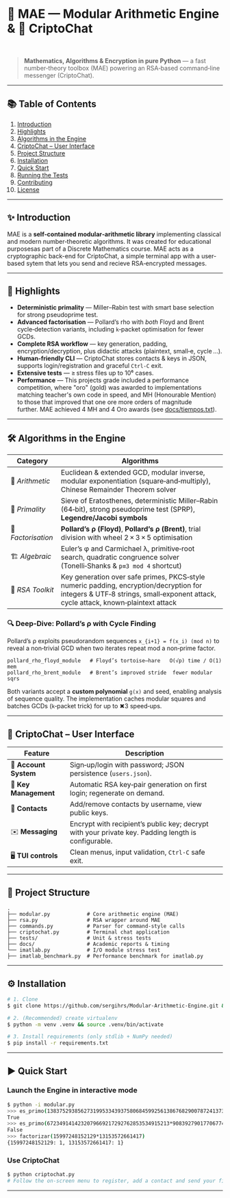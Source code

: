 # 🧮 MAE — Modular Arithmetic Engine & 💬 CriptoChat

    

> **Mathematics, Algorithms & Encryption in pure Python** — a fast number‑theory toolbox (MAE) powering an RSA‑based command‑line messenger (CriptoChat).

---

## 📚 Table of Contents

1. [Introduction](#introduction)
2. [Highlights](#highlights)
3. [Algorithms in the Engine](#algorithms-in-the-engine)
4. [CriptoChat – User Interface](#criptochat--user-interface)
5. [Project Structure](#project-structure)
6. [Installation](#installation)
7. [Quick Start](#quick-start)
8. [Running the Tests](#running-the-tests)
9. [Contributing](#contributing)
10. [License](#license)

---

## ✨ Introduction

MAE is a **self‑contained modular‑arithmetic library** implementing classical and modern number‑theoretic algorithms. It was created for educational purposesas part of a Discrete Mathematics course. MAE acts as a cryptographic back-end for CriptoChat, a simple terminal app with a user-based sytem that lets you send and recieve RSA‑encrypted messages.

---

## 🚀 Highlights

* **Deterministic primality** — Miller–Rabin test with smart base selection for strong pseudoprime test.
* **Advanced factorisation** — Pollard’s rho with *both* Floyd and Brent cycle‑detection variants, including `k`‑packet optimisation for fewer GCDs.
* **Complete RSA workflow** — key generation, padding, encryption/decryption, plus didactic attacks (plaintext, small‑e, cycle …).
* **Human‑friendly CLI** — CriptoChat stores contacts & keys in JSON, supports login/registration and graceful `Ctrl‑C` exit.
* **Extensive tests** — ≥ stress files up to 10⁶ cases.
* **Performance** — This projects grade included a performance competition, where "oro" (gold) was awarded to implementations matching teacher's own code in speed, and MH (Honourable Mention) to those that improved that one ore more orders of magnitude further. MAE achieved 4 MH and 4 Oro awards (see [docs/tiempos.txt](docs/tiempos.txt)).

---

## 🛠️ Algorithms in the Engine

| Category           | Algorithms                                                                                                                                                                   |
| ------------------ | ---------------------------------------------------------------------------------------------------------------------------------------------------------------------------- |
| 🔢 *Arithmetic*    | Euclidean & extended GCD, modular inverse, modular exponentiation (square‑and‑multiply), Chinese Remainder Theorem solver                                                    |
| 📜 *Primality*     | Sieve of Eratosthenes, deterministic Miller–Rabin (64‑bit), strong pseudoprime test (SPRP), **Legendre/Jacobi symbols**                                                      |
| 🧩 *Factorisation* | **Pollard’s ρ (Floyd)**, **Pollard’s ρ (Brent)**, trial division with wheel 2 × 3 × 5 optimisation                                                                           |
| 🏗️ *Algebraic*    | Euler’s φ and Carmichael λ, primitive‑root search, quadratic congruence solver (Tonelli‑Shanks & `p≡3 mod 4` shortcut)                                                       |
| 🔐 *RSA Toolkit*   | Key generation over safe primes, PKCS‑style numeric padding, encryption/decryption for integers & UTF‑8 strings, small‑exponent attack, cycle attack, known‑plaintext attack |

### 🔍 Deep‑Dive: Pollard’s ρ with Cycle Finding

Pollard’s ρ exploits pseudorandom sequences `x_{i+1} = f(x_i) (mod n)` to reveal a non‑trivial GCD when two iterates repeat mod a non‑prime factor.

```text
pollard_rho_floyd_module   # Floyd’s tortoise–hare   O(√p) time / O(1) mem
pollard_rho_brent_module   # Brent’s improved stride  fewer modular sqrs
```

Both variants accept a **custom polynomial** `g(x)` and seed, enabling analysis of sequence quality. The implementation caches modular squares and batches GCDs (`k`‑packet trick) for up to ✖︎3 speed‑ups.

---

## 💬 CriptoChat – User Interface

| Feature               | Description                                                                                         |
| --------------------- | --------------------------------------------------------------------------------------------------- |
| 🔑 **Account System** | Sign‑up/login with password; JSON persistence (`users.json`).                                       |
| 🔐 **Key Management** | Automatic RSA key‑pair generation on first login; regenerate on demand.                             |
| 📇 **Contacts**       | Add/remove contacts by username, view public keys.                                                  |
| ✉️ **Messaging**      | Encrypt with recipient’s public key; decrypt with your private key. Padding length is configurable. |
| 🖥️ **TUI controls**  | Clean menus, input validation, `Ctrl‑C` safe exit.                                                  |

---

## 📂 Project Structure

```
.
├── modular.py            # Core arithmetic engine (MAE)
├── rsa.py                # RSA wrapper around MAE
├── commands.py           # Parser for command‑style calls
├── criptochat.py         # Terminal chat application
├── tests/                # Unit & stress tests
├── docs/                 # Academic reports & timing
└── imatlab.py            # I/O module stress test
├── imatlab_benchmark.py  # Performance benchmark for imatlab.py
```

---

## ⚙️ Installation

```bash
# 1. Clone
$ git clone https://github.com/sergihrs/Modular-Arithmetic-Engine.git && cd Modular-Arithmetic-Engine

# 2. (Recommended) create virtualenv
$ python -m venv .venv && source .venv/bin/activate

# 3. Install requirements (only stdlib + NumPy needed)
$ pip install -r requirements.txt
```

---

## ▶️ Quick Start

### Launch the Engine in interactive mode

```bash
$ python -i modular.py
>>> es_primo(13837529385627319953343937580684599256138676829007872413733775908157681858996601)
True
>>> es_primo(6723491414232079669217292762853534915213*9083927901770677456124118929912569301531)
False
>>> factorizar(15997248152129*13153572661417)
{15997248152129: 1, 13153572661417: 1}
```

### Use CriptoChat

```bash
$ python criptochat.py
# Follow the on‑screen menu to register, add a contact and send your first encrypted hello 🙂
```

---